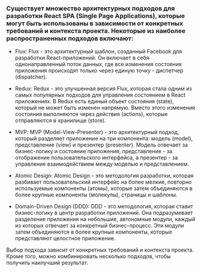 ### Существует множество архитектурных подходов для разработки React SPA (Single Page Applications), которые могут быть использованы в зависимости от конкретных требований и контекста проекта. Некоторые из наиболее распространенных подходов включают:

- Flux: Flux - это архитектурный шаблон, созданный Facebook для разработки React-приложений. Он включает в себя однонаправленный поток данных, где все изменения состояния приложения происходят только через единую точку - диспетчер (dispatcher).

- Redux: Redux - это улучшенная версия Flux, которая стала одним из самых популярных подходов для управления состоянием в React приложениях. В Redux есть единый объект состояния (state), который не может быть изменен напрямую. Вместо этого изменения состояния выполняются через действия (actions), которые отправляются в хранилище (store).

- MVP: MVP (Model-View-Presenter) - это архитектурный подход, который разделяет приложение на три компонента: модель (model), представление (view) и презентер (presenter). Модель отвечает за бизнес-логику и состояние приложения, представление - за отображение пользовательского интерфейса, а презентер - за управление взаимодействием между моделью и представлением.

- Atomic Design: Atomic Design - это методология разработки, которая разбивает пользовательский интерфейс на более мелкие, повторно используемые компоненты (атомы), которые затем объединяются в более крупные компоненты (молекулы), страницы и шаблоны.

- Domain-Driven Design (DDD): DDD - это методология, которая ставит бизнес-логику в центр разработки приложений. Она подразумевает разделение приложения на небольшие, автономные модули, каждый из которых отвечает за конкретный бизнес-процесс. Эти модули затем объединяются в более крупные компоненты, которые представляют целостное приложение.

Выбор подхода зависит от конкретных требований и контекста проекта. Кроме того, можно комбинировать несколько подходов, чтобы получить наилучший результат.
